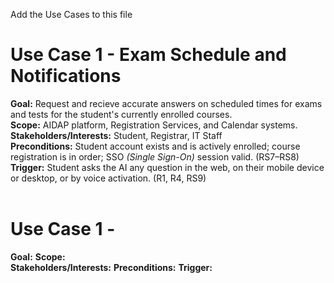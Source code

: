 Add the Use Cases to this file

<h1>Use Case 1 - Exam Schedule and Notifications</h1>

**Goal:** Request and recieve accurate answers on scheduled times for exams and tests for the student's currently enrolled courses.  
**Scope:** AIDAP platform, Registration Services, and Calendar systems.  
**Stakeholders/Interests:** Student, Registrar, IT Staff  
**Preconditions:** Student account exists and is actively enrolled; course registration is in order; SSO *(Single Sign-On)* session valid. (RS7–RS8)   
**Trigger:** Student asks the AI any question in the web, on their mobile device or desktop, or by voice activation. (R1, R4, RS9)   
  <br>  
  
<h1>Use Case 1 - </h1>   

**Goal:** 
**Scope:**  
**Stakeholders/Interests:** 
**Preconditions:** 
**Trigger:**    
  <br>  
  
